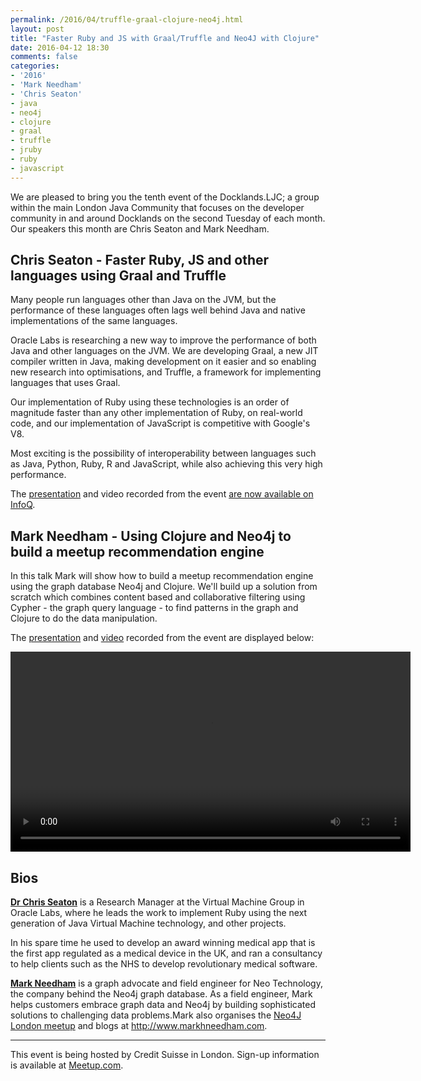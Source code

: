 ```yaml
---
permalink: /2016/04/truffle-graal-clojure-neo4j.html
layout: post
title: "Faster Ruby and JS with Graal/Truffle and Neo4J with Clojure"
date: 2016-04-12 18:30
comments: false
categories: 
- '2016'
- 'Mark Needham' 
- 'Chris Seaton'
- java
- neo4j
- clojure
- graal
- truffle
- jruby
- ruby
- javascript
---
```


We are pleased to bring you the tenth event of the Docklands.LJC; a group
within the main London Java Community that focuses on the developer community
in and around Docklands on the second Tuesday of each month. Our speakers this
month are Chris Seaton and Mark Needham.

<h2>Chris Seaton - Faster Ruby, JS and other languages using Graal and Truffle</h2>

Many people run languages other than Java on the JVM, but the performance of
these languages often lags well behind Java and native implementations of the
same languages.

Oracle Labs is researching a new way to improve the performance of both Java
and other languages on the JVM. We are developing Graal, a new JIT compiler
written in Java, making development on it easier and so enabling new research
into optimisations, and Truffle, a framework for implementing languages that
uses Graal.

Our implementation of Ruby using these technologies is an order of magnitude
faster than any other implementation of Ruby, on real-world code, and our
implementation of JavaScript is competitive with Google's V8.

Most exciting is the possibility of interoperability between languages such as
Java, Python, Ruby, R and JavaScript, while also achieving this very high
performance. 

The
<a href="//www.docklandsljc.uk/presentations/2016/ChrisSeaton-TruffleGraal.pdf" rel="nofollow">presentation</a>
and video recorded from the event
<a href="//www.infoq.com/presentations/graal-trufle">are now available on InfoQ</a>.

<h2>Mark Needham - Using Clojure and Neo4j to build a meetup recommendation engine</h2>

In this talk Mark will show how to build a meetup recommendation engine using
the graph database Neo4j and Clojure. We'll build up a solution from scratch
which combines content based and collaborative filtering using Cypher - the
graph query language - to find patterns in the graph and Clojure to do the data
manipulation.

The
<a href="//www.docklandsljc.uk/presentations/2016/MarkNeedham-ClojureNeo4J.pdf" rel="nofollow">presentation</a>
and
<a href="//www.docklandsljc.uk/presentations/2016/MarkNeedham-ClojureNeo4J.mp4" rel="nofollow">video</a>
recorded from the event are displayed below:

<video width="640" height="320" controls>
 <source src="//www.docklandsljc.uk/presentations/2016/MarkNeedham-ClojureNeo4J.mp4" type="video/mp4"/>
 Your browser does not support the &lt;video&gt; tag or does not understand MP4 files.
</video>

<h2>Bios</h2>

<b><a href="https://twitter.com/ChrisGSeaton">Dr Chris Seaton</a></b> is a
Research Manager at the Virtual Machine Group in Oracle Labs, where he leads
the work to implement Ruby using the next generation of Java Virtual Machine
technology, and other projects.

In his spare time he used to develop an award winning medical app that is the
first app regulated as a medical device in the UK, and ran a consultancy to
help clients such as the NHS to develop revolutionary medical software.

<b><a href="https://twitter.com/markhneedham">Mark Needham</a></b> is a graph
advocate and field engineer for Neo Technology, the company behind the Neo4j
graph database. As a field engineer, Mark helps customers embrace graph data
and Neo4j by building sophisticated solutions to challenging data problems.Mark
also organises the <a href="http://www.meetup.com/graphdb-london/">Neo4J London meetup</a> and blogs at <a href="http://www.markhneedham.com">http://www.markhneedham.com</a>.

<hr/>
This event is being hosted by Credit Suisse in London. Sign-up information is available at <a href="http://www.meetup.com/Londonjavacommunity/events/230110292/">Meetup.com</a>.
